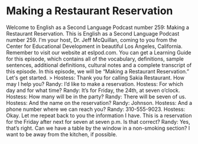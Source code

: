 # Making a Restaurant Reservation

Welcome to English as a Second Language Podcast number 259: Making a Restaurant Reservation.  This is English as a Second Language Podcast number 259.  I'm your host, Dr. Jeff McQuillan, coming to you from the Center for Educational Development in beautiful Los Angeles, California.    Remember to visit our website at eslpod.com.  You can get a Learning Guide for this episode, which contains all of the vocabulary, definitions, sample sentences, additional definitions, cultural notes and a complete transcript of this episode.  In this episode, we will be “Making a Restaurant Reservation.”  Let's get started.  > Hostess:  Thank you for calling Sakia Restaurant.  How may I help you?  Randy:  I’d like to make a reservation.  Hostess:  For which day and for what time?    Randy:  It’s for Friday, the 24th, at seven o’clock.  Hostess:  How many will be in the party?  Randy:  There will be seven of us.  Hostess:  And the name on the reservation?  Randy:  Johnson.  Hostess:  And a phone number where we can reach you?  Randy:  310-555-9023.  Hostess:  Okay.  Let me repeat back to you the information I have.  This is a reservation for the Friday after next for seven at seven p.m.  Is that correct?  Randy:  Yes, that’s right.  Can we have a table by the window in a non-smoking section?  I want to be away from the kitchen, if possible. 